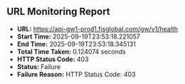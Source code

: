 ## URL Monitoring Report

- **URL:** https://api-gw1-prod1.fisglobal.com/gw/v1/health
- **Start Time:** 2025-09-19T23:53:18.221057
- **End Time:** 2025-09-19T23:53:18.345131
- **Total Time Taken:** 0.124074 seconds
- **HTTP Status Code:** 403
- **Status:** Failure
- **Failure Reason:** HTTP Status Code: 403
